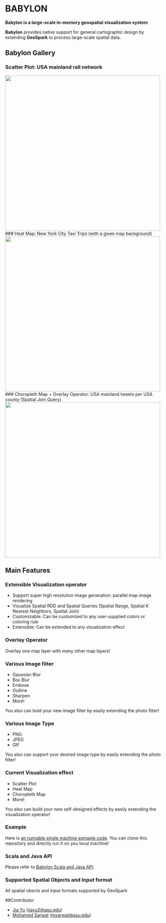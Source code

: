 # BABYLON
**Babylon is a large-scale in-memory geospatial visualization system**

**Babylon** provides native support for general cartographic design  by extending **GeoSpark** to process large-scale spatial data. 
## Babylon Gallery
### Scatter Plot: USA mainland rail network
<img src="http://www.public.asu.edu/~jiayu2/geospark/picture/usrail.png" width="500">
### Heat Map: New York City Taxi Trips (with a given map background)
<img src="http://www.public.asu.edu/~jiayu2/geospark/picture/nycheatmap.png" width="500">
### Choropleth Map + Overlay Operator: USA mainland tweets per USA county (Spatial Join Query)
<img src="http://www.public.asu.edu/~jiayu2/geospark/picture/ustweet.png" width="500">

## Main Features

### Extensible Visualization operator

* Support super high resolution image generation: parallel map image rendering
* Visualize Spatial RDD and Spatial Queries (Spatial Range, Spatial K Nearest Neighbors, Spatial Join)
* Customizable: Can be customized to any user-supplied colors or coloring rule
* Extensible: Can be extended to any visualization effect

### Overlay Operator
Overlay one map layer with many other map layers!

### Various Image filter
* Gaussian Blur
* Box Blur
* Embose
* Outline
* Sharpen
* More!

You also can buld your new image filter by easily extending the photo filter!

### Various Image Type
* PNG
* JPEG
* GIF

You also can support your desired image type by easily extending the photo filter!


### Current Visualization effect

* Scatter Plot
* Heat Map
* Choropleth Map
* More!

You also can build your new self-designed effects by easily extending the visualization operator!

### Example
Here is [an runnable single machine exmaple code](https://github.com/jiayuasu/GeoSpark/blob/master/src/main/java/org/datasyslab/babylon/showcase/Example.java). You can clone this repository and directly run it on you local machine!

### Scala and Java API
Please refer to [Babylon Scala and Java API]().
### Supported Spatial Objects and Input format

All spatial obects and input formats supported by GeoSpark

##Contributor
* [Jia Yu](http://www.public.asu.edu/~jiayu2/) (jiayu2@asu.edu)
* [Mohamed Sarwat](http://faculty.engineering.asu.edu/sarwat/) (msarwat@asu.edu)